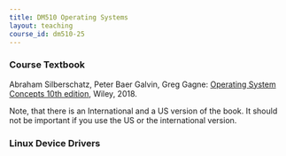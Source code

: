 ```yaml
---
title: DM510 Operating Systems
layout: teaching
course_id: dm510-25
---
```


### Course Textbook

Abraham Silberschatz, Peter Baer Galvin, Greg Gagne: [Operating System Concepts 10th edition](https://codex.cs.yale.edu/avi/os-book/OS10/index.html), Wiley, 2018.

Note, that there is an International and a US version of the book. It should not be important if you use the US or the international version.

### Linux Device Drivers
